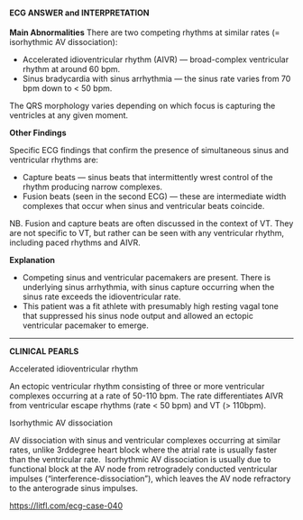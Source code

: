 #### ECG ANSWER and INTERPRETATION

**Main Abnormalities**
There are two competing rhythms at similar rates (= isorhythmic AV dissociation):
* Accelerated idioventricular rhythm (AIVR) — broad-complex ventricular rhythm at around 60 bpm. 
* Sinus bradycardia with sinus arrhythmia — the sinus rate varies from 70 bpm down to < 50 bpm. 

The QRS morphology varies depending on which focus is capturing the ventricles at any given moment.

**Other Findings**

Specific ECG findings that confirm the presence of simultaneous sinus and ventricular rhythms are:

* Capture beats — sinus beats that intermittently wrest control of the rhythm producing narrow complexes. 
* Fusion beats (seen in the second ECG) — these are intermediate width complexes that occur when sinus and ventricular beats coincide.

NB. Fusion and capture beats are often discussed in the context of VT. They are not specific to VT, but rather can be seen with any ventricular rhythm, including paced rhythms and AIVR.

**Explanation**
* Competing sinus and ventricular pacemakers are present. There is underlying sinus arrhythmia, with sinus capture occurring when the sinus rate exceeds the idioventricular rate. 
* This patient was a fit athlete with presumably high resting vagal tone that suppressed his sinus node output and allowed an ectopic ventricular pacemaker to emerge. 

---------------

**CLINICAL PEARLS**

Accelerated idioventricular rhythm

An ectopic ventricular rhythm consisting of three or more ventricular complexes occurring at a rate of 50-110 bpm. The rate differentiates AIVR from ventricular escape rhythms (rate < 50 bpm) and VT (> 110bpm).

Isorhythmic AV dissociation

AV dissociation with sinus and ventricular complexes occurring at similar rates, unlike 3rddegree heart block where the atrial rate is usually faster than the ventricular rate.  Isorhythmic AV dissociation is usually due to functional block at the AV node from retrogradely conducted ventricular impulses (“interference-dissociation”), which leaves the AV node refractory to the anterograde sinus impulses.

<https://litfl.com/ecg-case-040>
